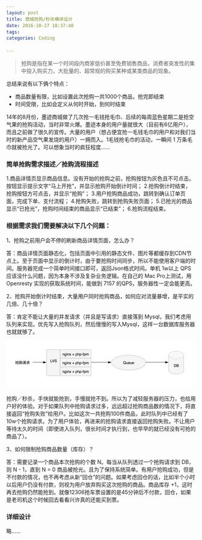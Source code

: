 ```yaml
---
layout: post
title: 商城抢购/秒杀模块设计
date: 2016-10-27 18:37:48
tags:
categories: Coding

---
```


>抢购是指在某一个时间段内商家低价甚至免费销售商品，消费者突发性的集中投入购买力，大批量的、超常规的购买某种或某类商品的现象。

总结来说有以下俩个特点：

- 商品数量有限，比如设置此次抢购一共1000个商品，抢完即结束
- 时间受限，比如会定义从何时开始，到何时结束

14年的8月份，墨迹商城做了几次抢一毛钱抢毛巾、后续的每周蓝色星期二是抢空气果的抢购活动，当时非常火爆。墨迹本身的用户量就很大（目前有6亿用户），而且之前做了很久的宣传。大量的用户（想占便宜抢一毛钱毛巾的用户和对我们当时的新产品空气果发烧的用户）一拥而入。1毛钱抢毛巾的活动，一瞬间 1 万条毛巾就被抢光了。可以想象当时的疯狂程度……

### 简单抢购需求描述／抢购流程描述

1.商品详情页显示商品信息。没有开始的抢购之前，抢购按钮为灰色且不可点击。按钮显示提示文字“马上开抢”，并显示抢购开始倒计时间；
2.抢购倒计时结束，抢购按钮方可点击，并显示“抢购”；
3.用户抢购商品成功，跳转到确认订单页面，完成下单、支付流程；
4.抢购失败，跳转到抢购失败页面；
5.已抢光的商品显示“已抢光”，抢购时间结束的商品显示“已结束”；
6.抢购流程结束。

### 根据需求我们需要解决以下几个问题：

1、抢购之前用户会不停的刷新商品详情页面，怎么办？

答：商品详情页面静态化，包括页面中引用的静态文件、图片等都缓存到CDN节点上。至于页面中显示的倒计时，由于要抢购时间同步，所以不能使用客户端的时间。服务器完成一个简单时间接口即可，返回Json格式时间。单机 1w以上 QPS 应该没什么问题，因为本身不涉及复杂业务逻辑。在自己的 Mac Pro上测试，用 Openresty 实现的获取系统时间，能做到 7157 的QPS，服务器性一定会能更高。

2、抢购开始倒计时结束，大量用户同时抢购商品，如何应对流量暴增，是平实的几倍、几十倍？

答：肯定不能让大量的并发请求（并且是写请求）直接落到 Mysql，我们考虑用队列来实现。优先写入抢购队列，然后慢慢的写入Mysql，这样一台数据库服务器也就就够了。

![](/assets/images/post/seckill-on-e-shop/1.png)

抢购／秒杀，手快就能抢到，手慢就抢不到。所以为了减轻服务器的压力，也给用户好的体验。对于如果队列中抢购请求过多，远远超过抢购商品数的情况下，将直接返回“抢购失败”给用户。比如这次一共抢购100件商品，此时队列中已经有了10w个抢购请求。为了用户体验，再进来的抢购请求直接返回抢购失败。不让用户等待太久的时间（即使进入队列，很长时间才执行到，也早早的就已经没有可抢的商品了）。

3、如何限制抢购商品数量（库存）？

答：需要记录一个商品本次抢购的个数 N。每当从队列透过一个抢购请求到 DB，则 N - 1，直到 N = 0 商品被抢光。且为了保持系统简单。有用户抢购成功，但是不付款的情况，也不再考虑从新“回仓”的问题。如果考虑回仓的话，比如半个小时以后用户仍没有付款，则视为用户放弃购买这次抢购的商品。商品库存 +1，这时再去抢购仍然能抢到。就像12306抢车票设置的是45分钟后不付款，回仓，如果是老司机这个时候回去看看兴许真的还能买到票。

### 详细设计

略……





